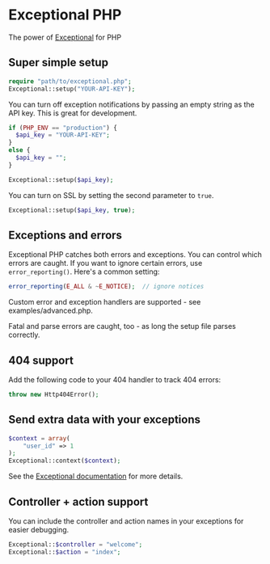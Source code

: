 # Exceptional PHP

The power of [Exceptional](http://getexceptional.com) for PHP

## Super simple setup

```php
require "path/to/exceptional.php";
Exceptional::setup("YOUR-API-KEY");
```

You can turn off exception notifications by passing an empty string as the API key.  This is great for development.

```php
if (PHP_ENV == "production") {
  $api_key = "YOUR-API-KEY";
}
else {
  $api_key = "";
}

Exceptional::setup($api_key);
```

You can turn on SSL by setting the second parameter to `true`.

```php
Exceptional::setup($api_key, true);
```

## Exceptions and errors

Exceptional PHP catches both errors and exceptions. You can control which errors are caught. If you want to ignore certain errors, use `error_reporting()`. Here's a common setting:

```php
error_reporting(E_ALL & ~E_NOTICE);  // ignore notices
```

Custom error and exception handlers are supported - see examples/advanced.php.

Fatal and parse errors are caught, too - as long the setup file parses correctly.

## 404 support

Add the following code to your 404 handler to track 404 errors:

```php
throw new Http404Error();
```

## Send extra data with your exceptions

```php
$context = array(
    "user_id" => 1
);
Exceptional::context($context);
```

See the [Exceptional documentation](http://docs.getexceptional.com/extras/context/) for more details.

## Controller + action support

You can include the controller and action names in your exceptions for easier debugging.

```php
Exceptional::$controller = "welcome";
Exceptional::$action = "index";
```
